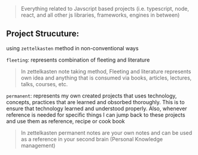 > Everything related to Javscript based projects (i.e. typescript, node, react, and all other js libraries, frameworks, engines in between) 

## Project Strucuture: 
using `zettelkasten` method in non-conventional ways

`fleeting`: represents combination of fleeting and literature
> In zettelkasten note taking method, Fleeting and literature represents own idea and anything that is consumed via books, articles, lectures, talks, courses, etc. 

`permanent`: represents my own created projects that uses technology, concepts, practices that are learned and obsorbed thoroughly. This is to ensure that technology learned and understood properly. Also, whenever reference is needed for specific things I can jump back to these projects and use them as reference, recipe or cook book
> In zettelkasten permanent notes are your own notes and can be used as a reference in your second brain (Personal Knowledge management)
